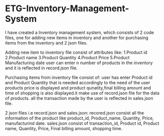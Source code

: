 # ETG-Inventory-Management-System

I have created a Inventory management system, which consists of 2 code files, one for adding new items in inventory and another for purchasing items from the inventory and 2 json files.

Adding new item to inventory file consist of attributes like:
1.Product id
2.Product name
3.Product Quantity
4.Product Price
5.Product Manufacturing date
user can enter n number of products in the inventory and it is reflected in record.json file.

Purchasing items from inventory file consist of:
user has enter Product id and Product Quantity that is needed accordingly to the need of the user products price is displayed and product qunatity,final billing amount and time of shopping is also displayed.it make use of record.json file for the data of products.
all the transaction made by the user is reflected in sales.json file. 
 
2 json files i.e record.json and sales.json:
recored.json consist all the information of the product like product_id, Product_name, Quantity, Price, manufacturind date.
sales.json consist of transaction_id, Product id, Product name, Quantity, Price, Final billing amount, shopping time.
